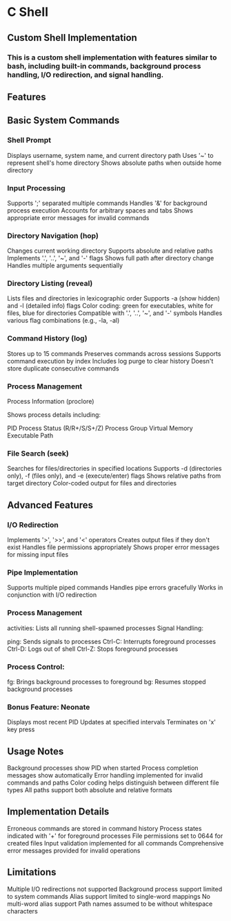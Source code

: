 # C Shell

## Custom Shell Implementation
### This is a custom shell implementation with features similar to bash, including built-in commands, background process handling, I/O redirection, and signal handling.
## Features
## Basic System Commands

### Shell Prompt

Displays username, system name, and current directory path
Uses '~' to represent shell's home directory
Shows absolute paths when outside home directory


### Input Processing

Supports ';' separated multiple commands
Handles '&' for background process execution
Accounts for arbitrary spaces and tabs
Shows appropriate error messages for invalid commands


### Directory Navigation (hop)

Changes current working directory
Supports absolute and relative paths
Implements '.', '..', '~', and '-' flags
Shows full path after directory change
Handles multiple arguments sequentially


### Directory Listing (reveal)

Lists files and directories in lexicographic order
Supports -a (show hidden) and -l (detailed info) flags
Color coding: green for executables, white for files, blue for directories
Compatible with '.', '..', '~', and '-' symbols
Handles various flag combinations (e.g., -la, -al)


### Command History (log)

Stores up to 15 commands
Preserves commands across sessions
Supports command execution by index
Includes log purge to clear history
Doesn't store duplicate consecutive commands



### Process Management

Process Information (proclore)

Shows process details including:

PID
Process Status (R/R+/S/S+/Z)
Process Group
Virtual Memory
Executable Path




### File Search (seek)

Searches for files/directories in specified locations
Supports -d (directories only), -f (files only), and -e (execute/enter) flags
Shows relative paths from target directory
Color-coded output for files and directories

## Advanced Features

### I/O Redirection

Implements '>', '>>', and '<' operators
Creates output files if they don't exist
Handles file permissions appropriately
Shows proper error messages for missing input files


### Pipe Implementation

Supports multiple piped commands
Handles pipe errors gracefully
Works in conjunction with I/O redirection


### Process Management

activities: Lists all running shell-spawned processes
Signal Handling:

ping: Sends signals to processes
Ctrl-C: Interrupts foreground processes
Ctrl-D: Logs out of shell
Ctrl-Z: Stops foreground processes


### Process Control:

fg: Brings background processes to foreground
bg: Resumes stopped background processes




### Bonus Feature: Neonate

Displays most recent PID
Updates at specified intervals
Terminates on 'x' key press



## Usage Notes

Background processes show PID when started
Process completion messages show automatically
Error handling implemented for invalid commands and paths
Color coding helps distinguish between different file types
All paths support both absolute and relative formats

## Implementation Details

Erroneous commands are stored in command history
Process states indicated with '+' for foreground processes
File permissions set to 0644 for created files
Input validation implemented for all commands
Comprehensive error messages provided for invalid operations

## Limitations

Multiple I/O redirections not supported
Background process support limited to system commands
Alias support limited to single-word mappings
No multi-word alias support
Path names assumed to be without whitespace characters
